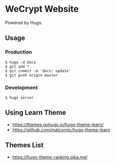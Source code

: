 # WeCrypt Website

Powered by Hugo.

## Usage

### Production

```
$ hugo -d docs
$ git add *
$ git commit -m 'docs: update'
$ git push origin master
```

### Development

```
$ hugo server
```

## Using Learn Theme

* https://themes.gohugo.io/hugo-theme-learn/
* https://github.com/matcornic/hugo-theme-learn

## Themes List

* https://hugo-theme-ranking.oika.me/